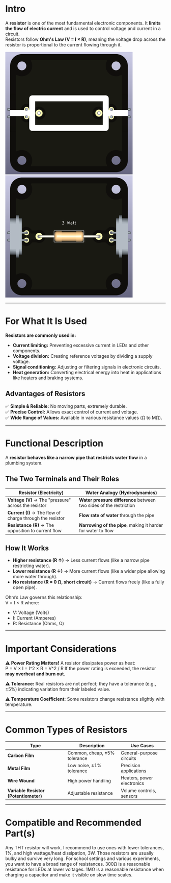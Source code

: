 # Intro  
A **resistor** is one of the most fundamental electronic components. It **limits the flow of electric current** and is used to control voltage and current in a circuit.  
Resistors follow **Ohm's Law (V = I × R)**, meaning the voltage drop across the resistor is proportional to the current flowing through it.  

<img src="resistor_THT_3W_TOP.png" alt="Circuit Diagram" width="400"> <img src="resistor_THT_3W_BOTTOM.png" alt="Circuit Diagram" width="400">

---

# For What It Is Used  
**Resistors are commonly used in:**  
- **Current limiting:** Preventing excessive current in LEDs and other components.  
- **Voltage division:** Creating reference voltages by dividing a supply voltage.  
- **Signal conditioning:** Adjusting or filtering signals in electronic circuits.  
- **Heat generation:** Converting electrical energy into heat in applications like heaters and braking systems.  

## Advantages of Resistors  
✅ **Simple & Reliable:** No moving parts, extremely durable.  
✅ **Precise Control:** Allows exact control of current and voltage.  
✅ **Wide Range of Values:** Available in various resistance values (Ω to MΩ).  

---

# Functional Description  

A **resistor behaves like a narrow pipe that restricts water flow** in a plumbing system.  

## The Two Terminals and Their Roles  

| **Resistor (Electricity)** | **Water Analogy (Hydrodynamics)** |
|---------------------------|----------------------------------|
| **Voltage (V)** → The "pressure" across the resistor | **Water pressure difference** between two sides of the restriction |
| **Current (I)** → The flow of charge through the resistor | **Flow rate of water** through the pipe |
| **Resistance (R)** → The opposition to current flow | **Narrowing of the pipe**, making it harder for water to flow |

## How It Works  
- **Higher resistance (R ↑)** → Less current flows (like a narrow pipe restricting water).  
- **Lower resistance (R ↓)** → More current flows (like a wider pipe allowing more water through).  
- **No resistance (R = 0 Ω, short circuit)** → Current flows freely (like a fully open pipe).  

Ohm’s Law governs this relationship:  
V = I × R
where:  
- V: Voltage (Volts)  
- I: Current (Amperes)  
- R: Resistance (Ohms, Ω)  

---

# Important Considerations  

⚠️ **Power Rating Matters!** A resistor dissipates power as heat:  
P = V × I = I^2 × R = V^2 / R
If the power rating is exceeded, the resistor **may overheat and burn out**.  

⚠️ **Tolerance:** Real resistors are not perfect; they have a tolerance (e.g., ±5%) indicating variation from their labeled value.  

⚠️ **Temperature Coefficient:** Some resistors change resistance slightly with temperature.  

---

# Common Types of Resistors  

| **Type** | **Description** | **Use Cases** |
|----------|---------------|---------------|
| **Carbon Film** | Common, cheap, ±5% tolerance | General-purpose circuits |
| **Metal Film** | Low noise, ±1% tolerance | Precision applications |
| **Wire Wound** | High power handling | Heaters, power electronics |
| **Variable Resistor (Potentiometer)** | Adjustable resistance | Volume controls, sensors |

---

# Compatible and Recommended Part(s)  
Any THT resistor will work. I recommend to use ones with lower tolerances, 1%, and high wattage/heat dissipation, 3W. Those resistors are usually bulky and survive very long.
For school settings and various experiments, you want to have a broad range of resistances. 300Ω is a reasonable resistance for LEDs at lower voltages. 1MΩ is a reasonable resistance when charging a capacitor and make it visible on slow time scales.
